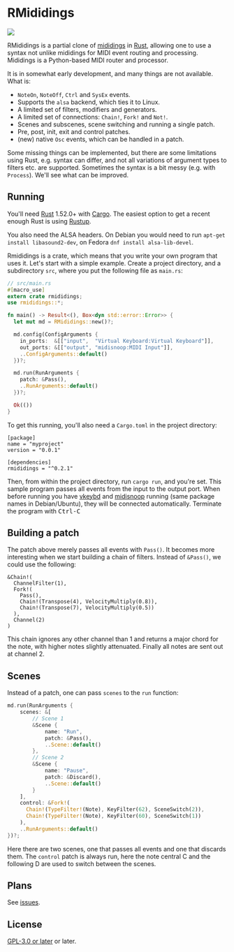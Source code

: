 # RMididings

[![](https://img.shields.io/crates/v/rmididings.svg)](https://crates.io/crates/rmididings)

RMididings is a partial clone of [mididings](http://das.nasophon.de/mididings/)
in [Rust](https://www.rust-lang.org/), allowing one to use a syntax not unlike
mididings for MIDI event routing and processing. Mididings is a Python-based
MIDI router and processor.

It is in somewhat early development, and many things are not available. What is:
- `NoteOn`, `NoteOff`, `Ctrl` and `SysEx` events.
- Supports the `alsa` backend, which ties it to Linux.
- A limited set of filters, modifiers and generators.
- A limited set of connections: `Chain!`, `Fork!` and `Not!`.
- Scenes and subscenes, scene switching and running a single patch.
- Pre, post, init, exit and control patches.
- (new) native `Osc` events, which can be handled in a patch.

Some missing things can be implemented, but there are some limitations using Rust,
e.g. syntax can differ, and not all variations of argument types to filters etc.
are supported. Sometimes the syntax is a bit messy (e.g. with `Process`). We'll see
what can be improved.

## Running

You'll need [Rust](https://www.rust-lang.org/) 1.52.0+ with [Cargo](https://doc.rust-lang.org/cargo/).
The easiest option to get a recent enough Rust is using [Rustup](https://rustup.rs/).

You also need the ALSA headers. On Debian you would need to run `apt-get install libasound2-dev`,
on Fedora `dnf install alsa-lib-devel`.

Rmididings is a crate, which means that you write your own program that uses it. Let's start with a
simple example. Create a project directory, and a subdirectory `src`, where you put the following file
as `main.rs`:

```rust
// src/main.rs
#[macro_use]
extern crate rmididings;
use rmididings::*;

fn main() -> Result<(), Box<dyn std::error::Error>> {
  let mut md = RMididings::new()?;

  md.config(ConfigArguments {
    in_ports:  &[["input",  "Virtual Keyboard:Virtual Keyboard"]],
    out_ports: &[["output", "midisnoop:MIDI Input"]],
    ..ConfigArguments::default()
  })?;

  md.run(RunArguments {
    patch: &Pass(),
    ..RunArguments::default()
  })?;

  Ok(())
}
```

To get this running, you'll also need a `Cargo.toml` in the project directory:

```
[package]
name = "myproject"
version = "0.0.1"

[dependencies]
rmididings = "^0.2.1"
```

Then, from within the project directory, run `cargo run`, and you're set. This sample
program passes all events from the input to the output port. When before running you
have [vkeybd](https://github.com/tiwai/vkeybd) and [midisnoop](https://github.com/surfacepatterns/midisnoop)
running (same package names in Debian/Ubuntu), they will be connected automatically.
Terminate the program with <kbd>Ctrl-C</kbd>

## Building a patch

The patch above merely passes all events with `Pass()`. It becomes more interesting when
we start building a chain of filters. Instead of `&Pass()`, we could use the following:

```
&Chain!(
  ChannelFilter(1),
  Fork!(
    Pass(),
    Chain!(Transpose(4), VelocityMultiply(0.8)),
    Chain!(Transpose(7), VelocityMultiply(0.5))
  ),
  Channel(2)
)
```

This chain ignores any other channel than 1 and returns a major chord for the note, with
higher notes slightly attenuated. Finally all notes are sent out at channel 2.

## Scenes

Instead of a patch, one can pass `scenes` to the `run` function:

```rust
md.run(RunArguments {
    scenes: &[
        // Scene 1
        &Scene {
            name: "Run",
            patch: &Pass(),
            ..Scene::default()
        },
        // Scene 2
        &Scene {
            name: "Pause",
            patch: &Discard(),
            ..Scene::default()
        }
    ],
    control: &Fork!(
      Chain!(TypeFilter!(Note), KeyFilter(62), SceneSwitch(2)),
      Chain!(TypeFilter!(Note), KeyFilter(60), SceneSwitch(1))
    ),
    ..RunArguments::default()
})?;
```

Here there are two scenes, one that passes all events and one that discards them.
The `control` patch is always run, here the note central C and the following D are used
to switch between the scenes.

## Plans

See [issues](https://github.com/wvengen/rmididings/issues).

## License

[GPL-3.0 or later](LICENSE.md) or later.
